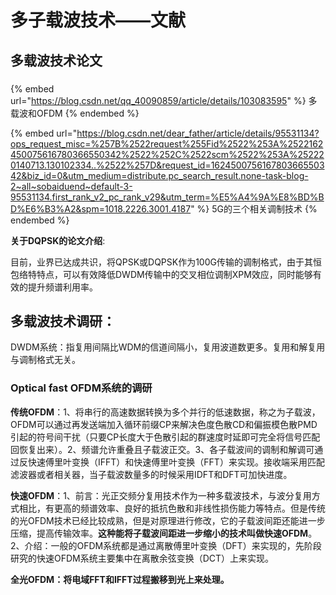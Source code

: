 # 多子载波技术——文献

## 多载波技术论文

###

{% embed url="https://blog.csdn.net/qq_40090859/article/details/103083595" %}
多载波和OFDM
{% endembed %}

{% embed url="https://blog.csdn.net/dear_father/article/details/95531134?ops_request_misc=%257B%2522request%255Fid%2522%253A%2522162450075616780366550342%2522%252C%2522scm%2522%253A%252220140713.130102334..%2522%257D&request_id=162450075616780366550342&biz_id=0&utm_medium=distribute.pc_search_result.none-task-blog-2~all~sobaiduend~default-3-95531134.first_rank_v2_pc_rank_v29&utm_term=%E5%A4%9A%E8%BD%BD%E6%B3%A2&spm=1018.2226.3001.4187" %}
5G的三个相关调制技术
{% endembed %}



**关于DQPSK的论文介绍**:

目前，业界已达成共识，将QPSK或DQPSK作为100G传输的调制格式，由于其恒包络特特点，可以有效降低DWDM传输中的交叉相位调制XPM效应，同时能够有效的提升频谱利用率。

## 多载波技术调研：

DWDM系统：指复用间隔比WDM的信道间隔小，复用波道数更多。复用和解复用与调制格式无关。

### Optical fast OFDM系统的调研

**传统OFDM**：1、将串行的高速数据转换为多个并行的低速数据，称之为子载波，OFDM可以通过再发送端加入循环前缀CP来解决色度色散CD和偏振模色散PMD引起的符号间干扰（只要CP长度大于色散引起的群速度时延即可完全将信号匹配回恢复出来）。2、频谱允许重叠且子载波正交。3、各子载波间的调制和解调可通过反快速傅里叶变换（IFFT）和快速傅里叶变换（FFT）来实现。接收端采用匹配滤波器或者相关器，当子载波数量多的时候采用IDFT和DFT可加快进度。

**快速OFDM**：1、前言：光正交频分复用技术作为一种多载波技术，与波分复用方式相比，有更高的频谱效率、良好的抵抗色散和非线性损伤能力等特点。但是传统的光OFDM技术已经比较成熟，但是对原理进行修改，它的子载波间距还能进一步压缩，提高传输效率。**这种能将子载波间距进一步缩小的技术叫做快速OFDM**。2、介绍：一般的OFDM系统都是通过离散傅里叶变换（DFT）来实现的，先阶段研究的快速OFDM系统主要集中在离散余弦变换（DCT）上来实现。

**全光OFDM：将电域FFT和IFFT过程搬移到光上来处理。**

